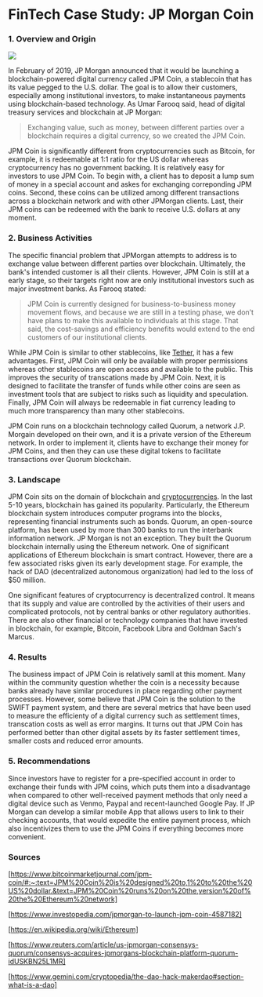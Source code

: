 # FinTech Case Study: JP Morgan Coin

### 1. Overview and Origin
![](https://www.mediashower.com/img/C0326DB2-4416-11EB-B708-8C93A142586A/bigstock-Bitcoin-On-A-Stack-Of-Coins-Wi-286589074_600x.jpg)

In February of 2019, JP Morgan announced that it would be launching a blockchain-powered digital currency called JPM Coin, a stablecoin that has its value pegged to the U.S. dollar. The goal is to allow their customers, especially among institutional investors, to make instantaneous payments using blockchain-based technology. As Umar Farooq said, head of digital treasury services and blockchain at JP Morgan: 

> Exchanging value, such as money, between different parties over a blockchain requires a digital currency, so we created the JPM Coin.

 JPM Coin is significantly different from cryptocurrencies such as Bitcoin, for example, it is redeemable at 1:1 ratio for the US dollar whereas cryptocurrency has no government backing. It is relatively easy for investors to use JPM Coin. To begin with, a client has to deposit a lump sum of money in a special account and askes for exchanging correponding JPM coins. Second, these coins can be utilized among different transactions across a blockchain network and with other JPMorgan clients. Last, their JPM coins can be redeemed with the bank to receive U.S. dollars at any moment.


### 2. Business Activities

The specific financial problem that JPMorgan attempts to address is to exchange value between different parties over blockchain. Ultimately, the bank's intended customer is all their clients. However, JPM Coin is still at a early stage, so their targets right now are only institutional investors such as major investment banks. As Farooq stated:

> JPM Coin is currently designed for business-to-business money movement flows, and because we are still in a testing phase, we don’t have plans to make this available to individuals at this stage. That said, the cost-savings and efficiency benefits would extend to the end customers of our institutional clients.

While JPM Coin is similar to other stablecoins, like [Tether](https://en.wikipedia.org/wiki/Tether_(cryptocurrency)), it has a few advantages. First, JPM Coin will only be available with proper permissions whereas other stablecoins are open access and available to the public. This improves the security of transcations made by JPM Coin. Next, it is designed to facilitate the transfer of funds while other coins are seen as investment tools that are subject to risks such as liquidity and speculation. Finally, JPM Coin will always be redeemable in fiat currency leading to much more transparency than many other stablecoins.

JPM Coin runs on a blockchain technology called Quorum, a network J.P. Morgain developed on their own, and it is a private version of the Ethereum network. In order to implement it, clients have to exchange their money for JPM Coins, and then they can use these digital tokens to facilitate transactions over Quorum blockchain.


### 3. Landscape

JPM Coin sits on the domain of blockchain and [cryptocurrencies](https://www.moneycrashers.com/cryptocurrency-history-bitcoin-alternatives/). In the last 5-10 years, blockchain has gained its popularity. Particularly, the Ethereum blockchain system introduces computer programs into the blocks, representing financial instruments such as bonds. Quorum, an open-source platform, has been used by more than 300 banks to run the interbank information network. JP Morgan is not an exception. They built the Quorum blockchain internally using the Ethereum network. One of significant applications of Ethereum blockchain is smart contract. However, there are a few associated risks given its early development stage. For example, the hack of DAO (decentralized autonomous organization) had led to the loss of $50 million.

 One significant features of cryptocurrency is decentralized control. It means that its supply and value are controlled by the activities of their users and complicated protocols, not by central banks or other regulatory authorities. There are also other financial or technology companies that have invested in blockchain, for example, Bitcoin, Facebook Libra and Goldman Sach's Marcus.

### 4. Results

The business impact of JPM Coin is relatively samll at this moment. Many within the community question whether the coin is a necessity because banks already have similar procedures in place regarding other payment processes. However, some believe that JPM Coin is the solution to the SWIFT payment system, and there are several metrics that have been used to measure the efficienty of a digital currency such as settlement times, transcation costs as well as error margins. It turns out that JPM Coin has performed better than other digital assets by its faster settlement times, smaller costs and reduced error amounts.

### 5. Recommendations

Since investors have to register for a pre-specified account in order to exchange their funds with JPM coins, which puts them into a disadvantage when compared to other well-received payment methods that only need a digital device such as Venmo, Paypal and recent-launched Google Pay. If JP Morgan can develop a similar mobile App that allows users to link to their checking accounts, that would expedite the entire payment process, which also incentivizes them to use the JPM Coins if everything becomes more convenient.

### Sources

[https://www.bitcoinmarketjournal.com/jpm-coin/#:~:text=JPM%20Coin%20is%20designed%20to,1%20to%20the%20US%20dollar.&text=JPM%20Coin%20runs%20on%20the,version%20of%20the%20Ethereum%20network]

[https://www.investopedia.com/jpmorgan-to-launch-jpm-coin-4587182]

[https://en.wikipedia.org/wiki/Ethereum]

[https://www.reuters.com/article/us-jpmorgan-consensys-quorum/consensys-acquires-jpmorgans-blockchain-platform-quorum-idUSKBN25L1MR]

[https://www.gemini.com/cryptopedia/the-dao-hack-makerdao#section-what-is-a-dao]